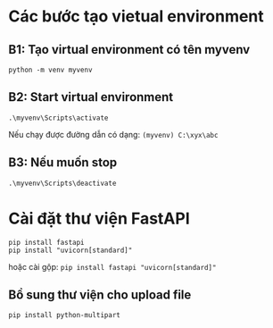 # Các bước tạo vietual environment 
## B1: Tạo virtual environment có tên myvenv
```python -m venv myvenv```

## B2: Start virtual environment
```.\myvenv\Scripts\activate```

Nếu chạy được đường dẫn có dạng:
```(myvenv) C:\xyx\abc```

## B3: Nếu muốn stop
```.\myvenv\Scripts\deactivate```

# Cài đặt thư viện FastAPI
```
pip install fastapi
pip install "uvicorn[standard]"
```
hoặc cài gộp:
```pip install fastapi "uvicorn[standard]"```

## Bồ sung thư viện cho upload file
```pip install python-multipart```
